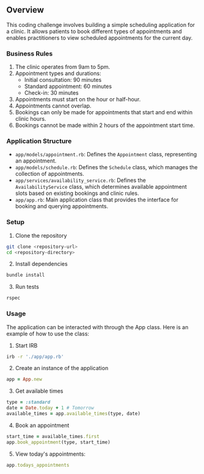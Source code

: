 ## Overview

This coding challenge involves building a simple scheduling application for a clinic. It allows patients to book different types of appointments and enables practitioners to view scheduled appointments for the current day.

### Business Rules

1. The clinic operates from 9am to 5pm.
2. Appointment types and durations:
   - Initial consultation: 90 minutes
   - Standard appointment: 60 minutes
   - Check-in: 30 minutes
3. Appointments must start on the hour or half-hour.
4. Appointments cannot overlap.
5. Bookings can only be made for appointments that start and end within clinic hours.
6. Bookings cannot be made within 2 hours of the appointment start time.

### Application Structure

- `app/models/appointment.rb`: Defines the `Appointment` class, representing an appointment.
- `app/models/schedule.rb`: Defines the `Schedule` class, which manages the collection of appointments.
- `app/services/availability_service.rb`: Defines the `AvailabilityService` class, which determines available appointment slots based on existing bookings and clinic rules.
- `app/app.rb`: Main application class that provides the interface for booking and querying appointments.

### Setup

1. Clone the repository

```sh
git clone <repository-url>
cd <repository-directory>
```

2. Install dependencies

```sh
bundle install
```

3. Run tests

```sh
rspec
```

### Usage

The application can be interacted with through the App class. Here is an example of how to use the class:

1. Start IRB

```sh
irb -r './app/app.rb'
```

2. Create an instance of the application

```ruby
app = App.new
```

3. Get available times

```ruby
type = :standard
date = Date.today + 1 # Tomorrow
available_times = app.available_times(type, date)
```

4. Book an appointment

```ruby
start_time = available_times.first
app.book_appointment(type, start_time)
```

5. View today's appointments:

```ruby
app.todays_appointments
```
